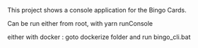 This project shows a console application for the Bingo Cards.

Can be run either from root, with
yarn runConsole

either with docker : goto dockerize folder and run bingo_cli.bat


